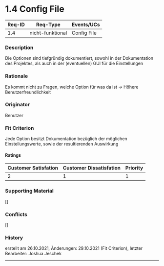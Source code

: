 # 1.4 Config File

| Req-ID | Req-Type         | Events/UCs  |
|--------|------------------|-------------|
| 1.4    | nicht-funktional | Config File |

### Description
Die Optionen sind tiefgründig dokumentiert, sowohl in der Dokumentation des Projektes, als auch in der (eventuellen) GUI für die Einstellungen

### Rationale
Es kommt nicht zu Fragen, welche Option für was da ist -> Höhere Benutzerfreundlichkeit

### Originator
Benutzer

### Fit Criterion
Jede Option besitzt Dokumentation bezüglich der möglichen Einstellungswerte, sowie der resultierenden Auswirkung

#### Ratings
| Customer Satisfation | Customer Dissatisfation | Priority |
|----------------------|-------------------------|----------|
| 2                    | 1                       | 1        |

### Supporting Material
[]

### Conflicts
[]

### History
erstellt am 26.10.2021,
Änderungen: 29.10.2021 (Fit Criterion),
letzter Bearbeiter: Joshua Jeschek

---
